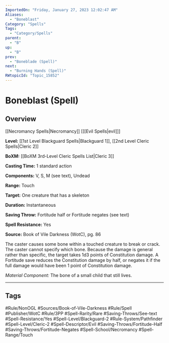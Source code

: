 ```yaml
---
ImportedOn: "Friday, January 27, 2023 12:02:47 AM"
Aliases:
  - "Boneblast"
Category: "Spells"
Tags:
  - "Category/Spells"
parent:
  - "B"
up:
  - "B"
prev:
  - "Boneblade (Spell)"
next:
  - "Burning Hands (Spell)"
RWtopicId: "Topic_15852"
---
```

# Boneblast (Spell)
## Overview
[[Necromancy Spells|Necromancy]] \[[[Evil Spells|evil]]]

**Level:** [[1st Level Blackguard Spells|Blackguard 1]], [[2nd Level Cleric Spells|Cleric 2]]

**BoXM:** [[BoXM 3rd-Level Cleric Spells List|Cleric 3]]

**Casting Time:** 1 standard action

**Components:** V, S, M (see text), Undead

**Range:** Touch

**Target:** One creature that has a skeleton

**Duration:** Instantaneous

**Saving Throw:** Fortitude half or Fortitude negates (see text)

**Spell Resistance:** Yes

**Source:** Book of Vile Darkness (WotC), pg. 86

The caster causes some bone within a touched creature to break or crack. The caster cannot specify which bone. Because the damage is general rather than specific, the target takes 1d3 points of Constitution damage. A Fortitude save reduces the Constitution damage by half, or negates it if the full damage would have been 1 point of Constitution damage.

*Material Component:* The bone of a small child that still lives.


---
## Tags
#Rule/NonOGL #Sources/Book-of-Vile-Darkness #Rule/Spell #Publisher/WotC #Rule/3PP #Spell-Rarity/Rare #Saving-Throws/See-text #Spell-Resistance/Yes #Spell-Level/Blackguard-2 #Rule-System/Pathfinder #Spell-Level/Cleric-2 #Spell-Descriptor/Evil #Saving-Throws/Fortitude-Half #Saving-Throws/Fortitude-Negates #Spell-School/Necromancy #Spell-Range/Touch

